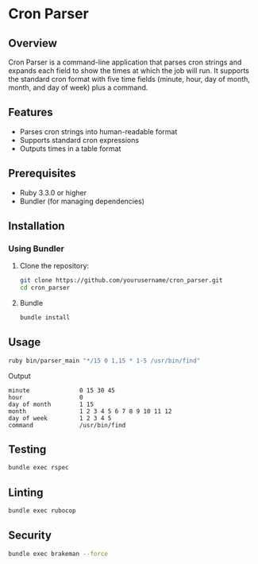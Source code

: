 # Cron Parser

## Overview

Cron Parser is a command-line application that parses cron strings and expands each field to show the times at which the job will run. 
It supports the standard cron format with five time fields (minute, hour, day of month, month, and day of week) plus a command.

## Features

- Parses cron strings into human-readable format
- Supports standard cron expressions
- Outputs times in a table format

## Prerequisites

- Ruby 3.3.0 or higher
- Bundler (for managing dependencies)

## Installation

### Using Bundler

1. Clone the repository:

   ```sh
   git clone https://github.com/yourusername/cron_parser.git
   cd cron_parser
    ```
2. Bundle

    ```sh
    bundle install
    ```

## Usage

  ```sh
  ruby bin/parser_main "*/15 0 1,15 * 1-5 /usr/bin/find"
  ```
Output

  ```
  minute              0 15 30 45
  hour                0
  day of month        1 15
  month               1 2 3 4 5 6 7 8 9 10 11 12
  day of week         1 2 3 4 5
  command             /usr/bin/find
  ```

## Testing

  ```sh
  bundle exec rspec
  ```

## Linting

  ```sh
  bundle exec rubocop
  ```

## Security

  ```sh
  bundle exec brakeman --force
  ```


 
